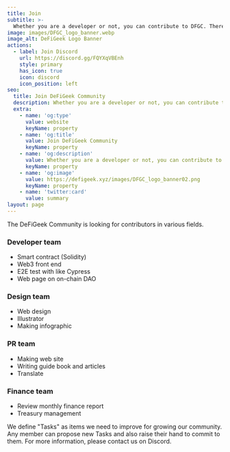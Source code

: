 ```yaml
---
title: Join
subtitle: >-
  Whether you are a developer or not, you can contribute to DFGC. There are many ways that you can contribute your ideas and talents to our successful development.We are always open to new suggestions or better ways of doing things.
image: images/DFGC_logo_banner.webp
image_alt: DeFiGeek Logo Banner
actions:
  - label: Join Discord
    url: https://discord.gg/FQYXqVBEnh
    style: primary
    has_icon: true
    icon: discord
    icon_position: left
seo:
  title: Join DeFiGeek Community
  description: Whether you are a developer or not, you can contribute to DFGC. There are many ways that you can contribute your ideas and talents to our successful development.We are always open to new suggestions or better ways of doing things.
  extra:
    - name: 'og:type'
      value: website
      keyName: property
    - name: 'og:title'
      value: Join DeFiGeek Community
      keyName: property
    - name: 'og:description'
      value: Whether you are a developer or not, you can contribute to DFGC. There are many ways that you can contribute your ideas and talents to our successful development.We are always open to new suggestions or better ways of doing things.
      keyName: property
    - name: 'og:image'
      value: https://defigeek.xyz/images/DFGC_logo_banner02.png
      keyName: property
    - name: 'twitter:card'
      value: summary
layout: page
---
```


The DeFiGeek Community is looking for contributors in various fields.

### Developer team
- Smart contract (Solidity)
- Web3 front end
- E2E test with like Cypress
- Web page on on-chain DAO

### Design team
- Web design
- Illustrator
- Making infographic

### PR team
- Making web site
- Writing guide book and articles
- Translate

### Finance team
- Review monthly finance report
- Treasury management

We define "Tasks" as items we need to improve for growing our community. Any member can propose new Tasks and also raise their hand to commit to them. For more information, please contact us on Discord.
